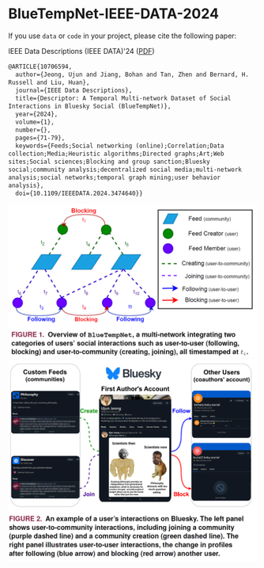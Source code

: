 ﻿# BlueTempNet-IEEE-DATA-2024
If you use <code>data</code> or <code>code</code> in your project, please cite the following paper:

IEEE Data Descriptions (IEEE DATA)'24 ([PDF](https://ieeexplore.ieee.org/document/10706594))

```
@ARTICLE{10706594,
  author={Jeong, Ujun and Jiang, Bohan and Tan, Zhen and Bernard, H. Russell and Liu, Huan},
  journal={IEEE Data Descriptions}, 
  title={Descriptor: A Temporal Multi-network Dataset of Social Interactions in Bluesky Social (BlueTempNet)}, 
  year={2024},
  volume={1},
  number={},
  pages={71-79},
  keywords={Feeds;Social networking (online);Correlation;Data collection;Media;Heuristic algorithms;Directed graphs;Art;Web sites;Social sciences;Blocking and group sanction;Bluesky social;community analysis;decentralized social media;multi-network analysis;social networks;temporal graph mining;user behavior analysis},
  doi={10.1109/IEEEDATA.2024.3474640}}

```

![Alt text](Dataset_Overview.png?raw=true "Title")
![Alt text](Platform_Interface.png?raw=true "Title")
